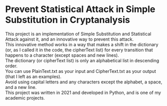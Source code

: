 # Prevent Statistical Attack in Simple Substitution in Cryptanalysis 

This project is an implementation of Simple Substitution and Statistical Attack against it, and an innovative way to prevent this attack. <br>
This innovative method works in a way that makes a shift in the dictionary (or, as I called it in the code, the cipherText list) for every transition that happens to a character (except spaces and new lines). <br>
The dictionary (or cipherText list) is only an alphabetical list in descending order. <br>
You can use PlainText.txt as your input and CipherText.txt as your output (that I left as an examples). <br>
Avoid using capital letters and any characters except the alphabet, a space, and a new line. <br>
This project was written in 2021 and developed in Python, and is one of my academic projects.